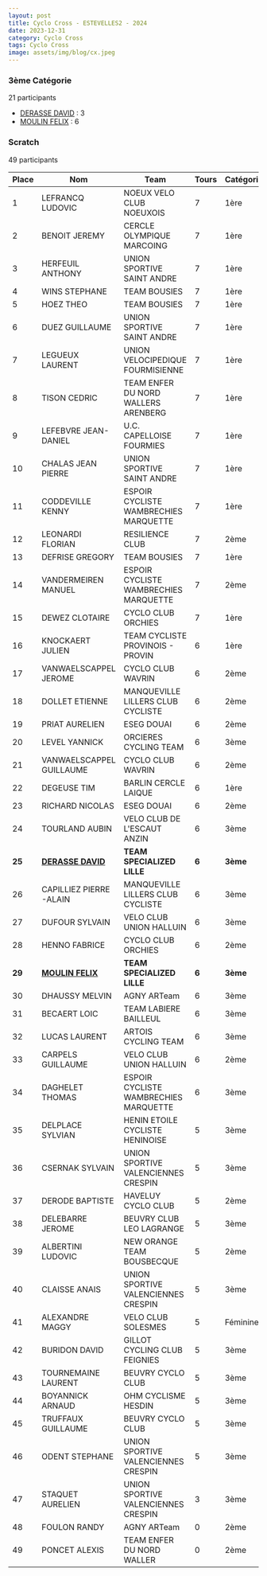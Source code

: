 ```yaml
---
layout: post
title: Cyclo Cross - ESTEVELLES2 - 2024
date: 2023-12-31
category: Cyclo Cross
tags: Cyclo Cross
image: assets/img/blog/cx.jpeg
---
```


### 3ème Catégorie
21 participants
- [DERASSE DAVID](https://teamspecializedlille.github.io/works/derassedavid) : 3
- [MOULIN FELIX](https://teamspecializedlille.github.io/works/moulinfelix) : 6

### Scratch
49 participants

| Place | Nom | Team | Tours | Catégorie | Temps |
|---|---|---|---|---|---|
| 1 | LEFRANCQ LUDOVIC | NOEUX VELO CLUB NOEUXOIS | 7 | 1ère | 0:52:17 | 
| 2 | BENOIT JEREMY | CERCLE OLYMPIQUE MARCOING | 7 | 1ère | 0:53:12 | 
| 3 | HERFEUIL ANTHONY | UNION SPORTIVE SAINT ANDRE | 7 | 1ère | 0:53:18 | 
| 4 | WINS STEPHANE | TEAM BOUSIES | 7 | 1ère | 0:53:57 | 
| 5 | HOEZ THEO | TEAM BOUSIES | 7 | 1ère | 0:55:52 | 
| 6 | DUEZ GUILLAUME | UNION SPORTIVE SAINT ANDRE | 7 | 1ère | 0:56:13 | 
| 7 | LEGUEUX LAURENT | UNION VELOCIPEDIQUE FOURMISIENNE | 7 | 1ère | 0:56:23 | 
| 8 | TISON CEDRIC | TEAM ENFER DU NORD WALLERS ARENBERG | 7 | 1ère | 0:56:31 | 
| 9 | LEFEBVRE JEAN-DANIEL | U.C. CAPELLOISE FOURMIES | 7 | 1ère | 0:57:30 | 
| 10 | CHALAS JEAN PIERRE | UNION SPORTIVE SAINT ANDRE | 7 | 1ère | 0:58:13 | 
| 11 | CODDEVILLE KENNY | ESPOIR CYCLISTE WAMBRECHIES MARQUETTE | 7 | 1ère | 0:59:9 | 
| 12 | LEONARDI FLORIAN | RESILIENCE CLUB | 7 | 2ème | 0:59:15 | 
| 13 | DEFRISE GREGORY | TEAM BOUSIES | 7 | 1ère | 0:59:28 | 
| 14 | VANDERMEIREN MANUEL | ESPOIR CYCLISTE WAMBRECHIES MARQUETTE | 7 | 2ème | 1:0:39 | 
| 15 | DEWEZ CLOTAIRE | CYCLO CLUB ORCHIES | 7 | 1ère | 1:2:8 | 
| 16 | KNOCKAERT JULIEN | TEAM CYCLISTE PROVINOIS - PROVIN | 6 | 1ère | 0:52:19 | 
| 17 | VANWAELSCAPPEL JEROME | CYCLO CLUB WAVRIN | 6 | 2ème | 0:52:28 | 
| 18 | DOLLET ETIENNE | MANQUEVILLE LILLERS CLUB CYCLISTE | 6 | 2ème | 0:52:41 | 
| 19 | PRIAT AURELIEN | ESEG DOUAI | 6 | 2ème | 0:53:6 | 
| 20 | LEVEL YANNICK | ORCIERES CYCLING TEAM | 6 | 3ème | 0:53:13 | 
| 21 | VANWAELSCAPPEL GUILLAUME | CYCLO CLUB WAVRIN | 6 | 2ème | 0:53:22 | 
| 22 | DEGEUSE TIM | BARLIN CERCLE LAIQUE | 6 | 1ère | 0:54:1 | 
| 23 | RICHARD NICOLAS | ESEG DOUAI | 6 | 2ème | 0:54:9 | 
| 24 | TOURLAND AUBIN | VELO CLUB DE L'ESCAUT ANZIN | 6 | 3ème | 0:54:46 | 
| **25** | **[DERASSE DAVID](https://teamspecializedlille.github.io/works/derassedavid)** | **TEAM SPECIALIZED LILLE** | **6** | **3ème** | **0:55:15** | 
| 26 | CAPILLIEZ PIERRE -ALAIN | MANQUEVILLE LILLERS CLUB CYCLISTE | 6 | 3ème | 0:56:1 | 
| 27 | DUFOUR SYLVAIN | VELO CLUB UNION HALLUIN | 6 | 3ème | 0:56:5 | 
| 28 | HENNO FABRICE | CYCLO CLUB ORCHIES | 6 | 2ème | 0:56:53 | 
| **29** | **[MOULIN FELIX](https://teamspecializedlille.github.io/works/moulinfelix)** | **TEAM SPECIALIZED LILLE** | **6** | **3ème** | **0:56:57** | 
| 30 | DHAUSSY MELVIN | AGNY ARTeam | 6 | 3ème | 0:57:40 | 
| 31 | BECAERT LOIC | TEAM LABIERE BAILLEUL | 6 | 3ème | 0:57:51 | 
| 32 | LUCAS LAURENT | ARTOIS CYCLING TEAM | 6 | 3ème | 0:58:29 | 
| 33 | CARPELS GUILLAUME | VELO CLUB UNION HALLUIN | 6 | 2ème | 0:59:43 | 
| 34 | DAGHELET THOMAS | ESPOIR CYCLISTE WAMBRECHIES MARQUETTE | 6 | 3ème | 1:0:16 | 
| 35 | DELPLACE SYLVIAN | HENIN ETOILE CYCLISTE HENINOISE | 5 | 3ème | 0:52:31 | 
| 36 | CSERNAK SYLVAIN | UNION SPORTIVE VALENCIENNES CRESPIN | 5 | 3ème | 0:52:38 | 
| 37 | DERODE BAPTISTE | HAVELUY CYCLO CLUB | 5 | 2ème | 0:52:41 | 
| 38 | DELEBARRE JEROME | BEUVRY CLUB LEO LAGRANGE | 5 | 3ème | 0:52:54 | 
| 39 | ALBERTINI LUDOVIC | NEW ORANGE TEAM BOUSBECQUE | 5 | 2ème | 0:53:22 | 
| 40 | CLAISSE ANAIS | UNION SPORTIVE VALENCIENNES CRESPIN | 5 | 3ème | 0:54:19 | 
| 41 | ALEXANDRE MAGGY | VELO CLUB SOLESMES | 5 | Féminines | 0:54:35 | 
| 42 | BURIDON DAVID | GILLOT CYCLING CLUB FEIGNIES | 5 | 3ème | 0:55:42 | 
| 43 | TOURNEMAINE LAURENT | BEUVRY CYCLO CLUB | 5 | 3ème | 0:58:43 | 
| 44 | BOYANNICK ARNAUD | OHM CYCLISME HESDIN | 5 | 3ème | 0:59:23 | 
| 45 | TRUFFAUX GUILLAUME | BEUVRY CYCLO CLUB | 5 | 3ème | 1:0:1 | 
| 46 | ODENT STEPHANE | UNION SPORTIVE VALENCIENNES CRESPIN | 5 | 3ème | 1:2:9 | 
| 47 | STAQUET AURELIEN | UNION SPORTIVE VALENCIENNES CRESPIN | 3 | 3ème | 0:55:1 | 
| 48 | FOULON RANDY | AGNY ARTeam | 0 | 2ème | 0:38:53 | 
| 49 | PONCET ALEXIS | TEAM ENFER DU NORD WALLER | 0 | 2ème | 0:38:53 | 
